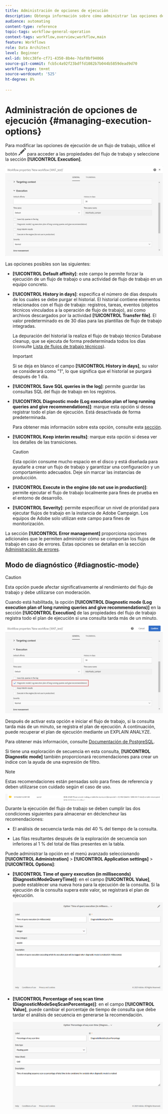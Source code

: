 ```yaml
---
title: Administración de opciones de ejecución
description: Obtenga información sobre cómo administrar las opciones de ejecución de flujos de trabajo.
audience: automating
content-type: reference
topic-tags: workflow-general-operation
context-tags: workflow,overview;workflow,main
feature: Workflows
role: Data Architect
level: Beginner
exl-id: b0cc38fe-cf71-4350-8b4e-7daf0bf94066
source-git-commit: fcb5c4a92f23bdffd1082b7b044b5859dead9d70
workflow-type: tm+mt
source-wordcount: '525'
ht-degree: 8%

---
```


# Administración de opciones de ejecución {#managing-execution-options}

Para modificar las opciones de ejecución de un flujo de trabajo, utilice el botón ![](assets/edit_darkgrey-24px.png) para acceder a las propiedades del flujo de trabajo y seleccione la sección **[!UICONTROL Execution]**.

![](assets/wkf_execution_6.png)

Las opciones posibles son las siguientes:

* **[!UICONTROL Default affinity]**: este campo le permite forzar la ejecución de un flujo de trabajo o una actividad de flujo de trabajo en un equipo concreto.

* **[!UICONTROL History in days]**: especifica el número de días después de los cuales se debe purgar el historial. El historial contiene elementos relacionados con el flujo de trabajo: registros, tareas, eventos (objetos técnicos vinculados a la operación de flujo de trabajo), así como archivos descargados por la actividad **[!UICONTROL Transfer file]**. El valor predeterminado es de 30 días para las plantillas de flujo de trabajo integradas.

  La depuración del historial la realiza el flujo de trabajo técnico Database cleanup, que se ejecuta de forma predeterminada todos los días (consulte [Lista de flujos de trabajo técnicos](../../administration/using/technical-workflows.md)).

  >[!IMPORTANT]
  >
  >Si se deja en blanco el campo **[!UICONTROL History in days]**, su valor se considerará como &quot;1&quot;, lo que significa que el historial se purgará después de 1 día.

* **[!UICONTROL Save SQL queries in the log]**: permite guardar las consultas SQL del flujo de trabajo en los registros.

* **[!UICONTROL Diagnostic mode (Log execution plan of long running queries and give recommendations)]**: marque esta opción si desea registrar todo el plan de ejecución. Está desactivada de forma predeterminada.

  Para obtener más información sobre esta opción, consulte esta [sección](#diagnostic-mode).

* **[!UICONTROL Keep interim results]**: marque esta opción si desea ver los detalles de las transiciones.

  >[!CAUTION]
  >
  >Esta opción consume mucho espacio en el disco y está diseñada para ayudarle a crear un flujo de trabajo y garantizar una configuración y un comportamiento adecuados. Deje sin marcar las instancias de producción.

* **[!UICONTROL Execute in the engine (do not use in production)]**: permite ejecutar el flujo de trabajo localmente para fines de prueba en el entorno de desarrollo.

* **[!UICONTROL Severity]**: permite especificar un nivel de prioridad para ejecutar flujos de trabajo en la instancia de Adobe Campaign. Los equipos de Adobe solo utilizan este campo para fines de monitorización.

La sección **[!UICONTROL Error management]** proporciona opciones adicionales que le permiten administrar cómo se comportan los flujos de trabajo en caso de errores. Estas opciones se detallan en la sección [Administración de errores](../../automating/using/monitoring-workflow-execution.md#error-management).

## Modo de diagnóstico {#diagnostic-mode}

>[!CAUTION]
>
>Esta opción puede afectar significativamente al rendimiento del flujo de trabajo y debe utilizarse con moderación.

Cuando está habilitada, la opción **[!UICONTROL Diagnostic mode (Log execution plan of long running queries and give recommendations)]** en la sección **[!UICONTROL Execution]** de las propiedades del flujo de trabajo registra todo el plan de ejecución si una consulta tarda más de un minuto.

![](assets/wkf_diagnostic.png)

Después de activar esta opción e iniciar el flujo de trabajo, si la consulta tarda más de un minuto, se registra el plan de ejecución. A continuación, puede recuperar el plan de ejecución mediante un EXPLAIN ANALYZE.

Para obtener más información, consulte [Documentación de PostgreSQL](https://www.postgresql.org/docs/9.4/using-explain.html).

Si tiene una exploración de secuencia en esta consulta, **[!UICONTROL Diagnostic mode]** también proporcionará recomendaciones para crear un índice con la ayuda de una expresión de filtro.

>[!NOTE]
>
> Estas recomendaciones están pensadas solo para fines de referencia y deben utilizarse con cuidado según el caso de uso.

![](assets/wkf_diagnostic_4.png)

Durante la ejecución del flujo de trabajo se deben cumplir las dos condiciones siguientes para almacenar en déclencheur las recomendaciones:

* El análisis de secuencia tarda más del 40 % del tiempo de la consulta.

* Las filas resultantes después de la exploración de secuencia son inferiores al 1 % del total de filas presentes en la tabla.

Puede administrar la opción en el menú avanzado seleccionando **[!UICONTROL Administration]** > **[!UICONTROL Application settings]** > **[!UICONTROL Options]**:

* **[!UICONTROL Time of query execution (in milliseconds)(DiagnosticModeQueryTime)]**: en el campo **[!UICONTROL Value]**, puede establecer una nueva hora para la ejecución de la consulta. Si la ejecución de la consulta supera este valor, se registrará el plan de ejecución.

  ![](assets/wkf_diagnostic_2.png)

* **[!UICONTROL Percentage of seq scan time (DiagnosticModeSeqScanPercentage)]**: en el campo **[!UICONTROL Value]**, puede cambiar el porcentaje de tiempo de consulta que debe tardar el análisis de secuencia en generarse la recomendación.

  ![](assets/wkf_diagnostic_3.png)
